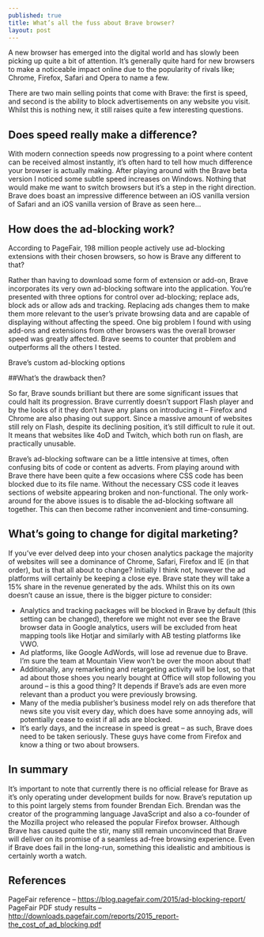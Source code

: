 ```yaml
---
published: true
title: What’s all the fuss about Brave browser?
layout: post
---
```

A new browser has emerged into the digital world and has slowly been picking up quite a bit of attention. It’s generally quite hard for new browsers to make a noticeable impact online due to the popularity of rivals like; Chrome, Firefox, Safari and Opera to name a few.

There are two main selling points that come with Brave: the first is speed, and second is the ability to block advertisements on any website you visit. Whilst this is nothing new, it still raises quite a few interesting questions.

## Does speed really make a difference?

With modern connection speeds now progressing to a point where content can be received almost instantly, it’s often hard to tell how much difference your browser is actually making. After playing around with the Brave beta version I noticed some subtle speed increases on Windows. Nothing that would make me want to switch browsers but it’s a step in the right direction. Brave does boast an impressive difference between an iOS vanilla version of Safari and an iOS vanilla version of Brave as seen here…

## How does the ad-blocking work?

According to PageFair, 198 million people actively use ad-blocking extensions with their chosen browsers, so how is Brave any different to that?

Rather than having to download some form of extension or add-on, Brave incorporates its very own ad-blocking software into the application. You’re presented with three options for control over ad-blocking; replace ads, block ads or allow ads and tracking. Replacing ads changes them to make them more relevant to the user’s private browsing data and are capable of displaying without affecting the speed. One big problem I found with using add-ons and extensions from other browsers was the overall browser speed was greatly affected. Brave seems to counter that problem and outperforms all the others I tested.

Brave’s custom ad-blocking options

##What’s the drawback then?

So far, Brave sounds brilliant but there are some significant issues that could halt its progression. Brave currently doesn’t support Flash player and by the looks of it they don’t have any plans on introducing it – Firefox and Chrome are also phasing out support. Since a massive amount of websites still rely on Flash, despite its declining position, it’s still difficult to rule it out. It means that websites like 4oD and Twitch, which both run on flash, are practically unusable.

Brave’s ad-blocking software can be a little intensive at times, often confusing bits of code or content as adverts. From playing around with Brave there have been quite a few occasions where CSS code has been blocked due to its file name. Without the necessary CSS code it leaves sections of website appearing broken and non-functional.
The only work-around for the above issues is to disable the ad-blocking software all together. This can then become rather inconvenient and time-consuming.

## What’s going to change for digital marketing?

If you’ve ever delved deep into your chosen analytics package the majority of websites will see a dominance of Chrome, Safari, Firefox and IE (in that order), but is that all about to change? Initially I think not, however the ad platforms will certainly be keeping a close eye.
Brave state they will take a 15% share in the revenue generated by the ads. Whilst this on its own doesn’t cause an issue, there is the bigger picture to consider:

* Analytics and tracking packages will be blocked in Brave by default (this setting can be changed), therefore we might not ever see the Brave browser data in Google analytics, users will be excluded from heat mapping tools like Hotjar and similarly with AB testing platforms like VWO.
* Ad platforms, like Google AdWords, will lose ad revenue due to Brave. I’m sure the team at Mountain View won’t be over the moon about that!
* Additionally, any remarketing and retargeting activity will be lost, so that ad about those shoes you nearly bought at Office will stop following you around – is this a good thing? It depends if Brave’s ads are even more relevant than a product you were previously browsing.
* Many of the media publisher’s business model rely on ads therefore that news site you visit every day, which does have some annoying ads, will potentially cease to exist if all ads are blocked.
* It’s early days, and the increase in speed is great – as such, Brave does need to be taken seriously. These guys have come from Firefox and know a thing or two about browsers.

## In summary

It’s important to note that currently there is no official release for Brave as it’s only operating under development builds for now. Brave’s reputation up to this point largely stems from founder Brendan Eich. Brendan was the creator of the programming language JavaScript and also a co-founder of the Mozilla project who released the popular Firefox browser. Although Brave has caused quite the stir, many still remain unconvinced that Brave will deliver on its promise of a seamless ad-free browsing experience. Even if Brave does fail in the long-run, something this idealistic and ambitious is certainly worth a watch.

## References

PageFair reference – https://blog.pagefair.com/2015/ad-blocking-report/
PageFair PDF study results – http://downloads.pagefair.com/reports/2015_report-the_cost_of_ad_blocking.pdf